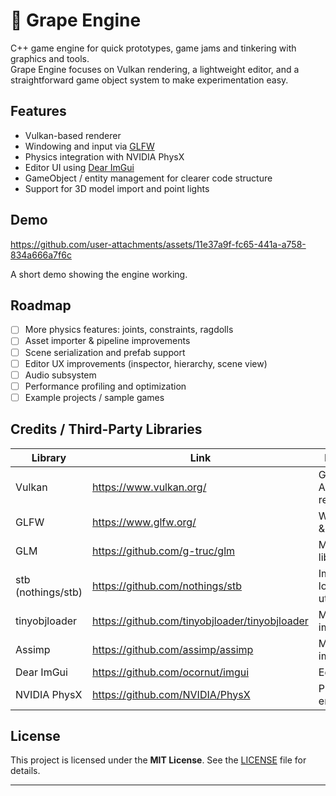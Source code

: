 # 🍇 Grape Engine

C++ game engine for quick prototypes, game jams and tinkering with graphics and tools.  
Grape Engine focuses on Vulkan rendering, a lightweight editor, and a straightforward game object system to make experimentation easy.

## Features

- Vulkan-based renderer
- Windowing and input via [GLFW](https://www.glfw.org/)
- Physics integration with NVIDIA PhysX
- Editor UI using [Dear ImGui](https://github.com/ocornut/imgui)
- GameObject / entity management for clearer code structure
- Support for 3D model import and point lights

## Demo

https://github.com/user-attachments/assets/11e37a9f-fc65-441a-a758-834a666a7f6c

A short demo showing the engine working.

## Roadmap

- [ ] More physics features: joints, constraints, ragdolls
- [ ] Asset importer & pipeline improvements
- [ ] Scene serialization and prefab support
- [ ] Editor UX improvements (inspector, hierarchy, scene view)
- [ ] Audio subsystem
- [ ] Performance profiling and optimization
- [ ] Example projects / sample games

## Credits / Third-Party Libraries

| Library | Link | Purpose |
|---|---|---|
| Vulkan | https://www.vulkan.org/ | Graphics API / renderer |
| GLFW | https://www.glfw.org/ | Windowing & input |
| GLM | https://github.com/g-truc/glm | Math library | (add) | (add) |
| stb (nothings/stb) | https://github.com/nothings/stb | Image loading / utilities | 
| tinyobjloader | https://github.com/tinyobjloader/tinyobjloader | Model import |
| Assimp | https://github.com/assimp/assimp | Model import |
| Dear ImGui | https://github.com/ocornut/imgui | Editor UI | 
| NVIDIA PhysX | https://github.com/NVIDIA/PhysX | Physics engine |

## License

This project is licensed under the **MIT License**. See the [LICENSE](LICENSE) file for details.

---
